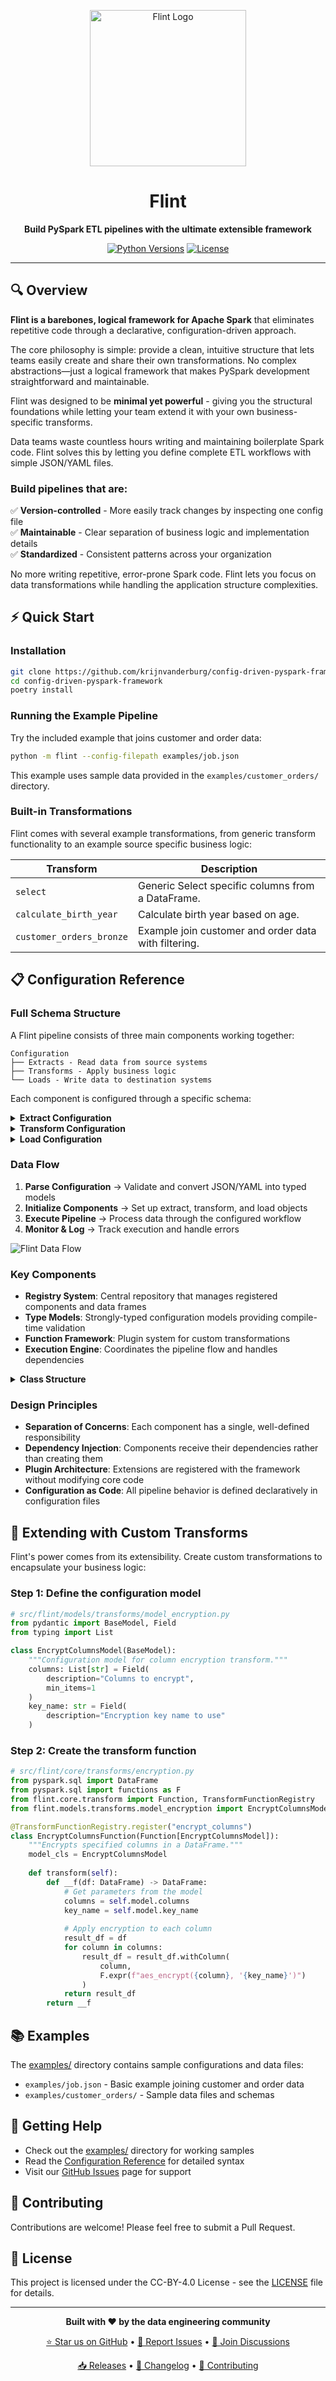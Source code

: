 <p align="center">
  <img src="docs/logo.svg" alt="Flint Logo" width="250"/>
</p>

<h1 align="center">Flint</h1>

<p align="center">
  <b>Build PySpark ETL pipelines with the ultimate extensible framework</b>
</p>

<p align="center">
  <a href="https://pypi.org/project/flint/"><img src="https://img.shields.io/badge/python-3.11-informational" alt="Python Versions"></a>
  <a href="https://github.com/krijnvanderburg/config-driven-pyspark-framework/blob/main/LICENSE"><img src="https://img.shields.io/github/license/krijnvanderburg/config-driven-pyspark-framework?style=flat-square" alt="License"></a>
</p>

---

## 🔍 Overview

**Flint is a barebones, logical framework for Apache Spark** that eliminates repetitive code through a declarative, configuration-driven approach.

The core philosophy is simple: provide a clean, intuitive structure that lets teams easily create and share their own transformations. No complex abstractions—just a logical framework that makes PySpark development straightforward and maintainable.

Flint was designed to be **minimal yet powerful** - giving you the structural foundations while letting your team extend it with your own business-specific transforms.

Data teams waste countless hours writing and maintaining boilerplate Spark code. Flint solves this by letting you define complete ETL workflows with simple JSON/YAML files.

### Build pipelines that are:

✅ **Version-controlled** - More easily track changes by inspecting one config file  
✅ **Maintainable** - Clear separation of business logic and implementation details  
✅ **Standardized** - Consistent patterns across your organization

No more writing repetitive, error-prone Spark code. Flint lets you focus on data transformations while handling the application structure complexities.


## ⚡ Quick Start

### Installation

```bash
git clone https://github.com/krijnvanderburg/config-driven-pyspark-framework.git
cd config-driven-pyspark-framework
poetry install
```

### Running the Example Pipeline

Try the included example that joins customer and order data:

```bash
python -m flint --config-filepath examples/job.json
```

This example uses sample data provided in the `examples/customer_orders/` directory.

### Built-in Transformations

Flint comes with several example transformations, from generic transform functionality to an example source specific business logic:

| Transform | Description |
|-----------|-------------|
| `select` | Generic Select specific columns from a DataFrame. |
| `calculate_birth_year` | Calculate birth year based on age. |
| `customer_orders_bronze` | Example join customer and order data with filtering. |

## 📋 Configuration Reference

### Full Schema Structure

A Flint pipeline consists of three main components working together:

```
Configuration
├── Extracts - Read data from source systems
├── Transforms - Apply business logic
└── Loads - Write data to destination systems
```

Each component is configured through a specific schema:

<details>
<summary><b>Extract Configuration</b></summary>

```json
{
  "name": "extract-name",                    // Required: Unique identifier
  "method": "batch|stream",                  // Required: Processing method
  "data_format": "csv|json|parquet|...",     // Required: Source format
  "location": "path/to/source",              // Required: Source location
  "schema": "path/to/schema.json",           // Optional: Schema definition
  "options": {                               // Optional: Format-specific options
    "header": true,
    "delimiter": ",",
    "inferSchema": false
  }
}
```

**Supported Formats:** CSV, JSON, Parquet, Avro, ORC, Text, JDBC, Delta (with appropriate dependencies)
</details>

<details>
<summary><b>Transform Configuration</b></summary>

```json
{
  "name": "transform-name",                  // Required: Unique identifier
  "upstream_name": "previous-step-name",     // Required: Input data source
  "functions": [                             // Required: List of transformations
    {
      "function": "transform-function-name", // Required: Registered function name
      "arguments": {                         // Required: Function-specific arguments
        "key1": "value1",
        "key2": "value2"
      }
    }
  ]
}
```

**Function Application:** Transformations are applied in sequence, with each function's output feeding into the next.
</details>

<details>
<summary><b>Load Configuration</b></summary>

```json
{
  "name": "load-name",                       // Required: Unique identifier
  "upstream_name": "previous-step-name",     // Required: Input data source
  "method": "batch|stream",                  // Required: Processing method
  "data_format": "csv|json|parquet|...",     // Required: Destination format
  "location": "path/to/destination",         // Required: Output location
  "mode": "overwrite|append|ignore|error",   // Required: Write mode
  "options": {                               // Optional: Format-specific options
    "compression": "snappy",
    "partitionBy": ["column1", "column2"]
  }
}
```

**Modes explained:**
- `overwrite`: Replace existing data
- `append`: Add to existing data
- `ignore`: Ignore operation if data exists
- `error`: Fail if data already exists
</details>



### Data Flow

1. **Parse Configuration** → Validate and convert JSON/YAML into typed models
2. **Initialize Components** → Set up extract, transform, and load objects
3. **Execute Pipeline** → Process data through the configured workflow
4. **Monitor & Log** → Track execution and handle errors

![Flint Data Flow](docs/sequence_diagram.png)

### Key Components

- **Registry System**: Central repository that manages registered components and data frames
- **Type Models**: Strongly-typed configuration models providing compile-time validation
- **Function Framework**: Plugin system for custom transformations
- **Execution Engine**: Coordinates the pipeline flow and handles dependencies

<details>
<summary><b>Class Structure</b></summary>

![Class Diagram](docs/class_diagram.drawio.png)

- **Job**: Orchestrates the entire pipeline execution
- **Extract**: Reads data from various sources into DataFrames
- **Transform**: Applies business logic through registered functions
- **Load**: Writes processed data to destination systems
</details>

### Design Principles

- **Separation of Concerns**: Each component has a single, well-defined responsibility
- **Dependency Injection**: Components receive their dependencies rather than creating them
- **Plugin Architecture**: Extensions are registered with the framework without modifying core code
- **Configuration as Code**: All pipeline behavior is defined declaratively in configuration files

## 🧩 Extending with Custom Transforms

Flint's power comes from its extensibility. Create custom transformations to encapsulate your business logic:

### Step 1: Define the configuration model

```python
# src/flint/models/transforms/model_encryption.py
from pydantic import BaseModel, Field
from typing import List

class EncryptColumnsModel(BaseModel):
    """Configuration model for column encryption transform."""
    columns: List[str] = Field(
        description="Columns to encrypt",
        min_items=1
    )
    key_name: str = Field(
        description="Encryption key name to use"
    )
```

### Step 2: Create the transform function

```python
# src/flint/core/transforms/encryption.py
from pyspark.sql import DataFrame
from pyspark.sql import functions as F
from flint.core.transform import Function, TransformFunctionRegistry
from flint.models.transforms.model_encryption import EncryptColumnsModel

@TransformFunctionRegistry.register("encrypt_columns")
class EncryptColumnsFunction(Function[EncryptColumnsModel]):
    """Encrypts specified columns in a DataFrame."""
    model_cls = EncryptColumnsModel
    
    def transform(self):
        def __f(df: DataFrame) -> DataFrame:
            # Get parameters from the model
            columns = self.model.columns
            key_name = self.model.key_name
            
            # Apply encryption to each column
            result_df = df
            for column in columns:
                result_df = result_df.withColumn(
                    column,
                    F.expr(f"aes_encrypt({column}, '{key_name}')")
                )
            return result_df
        return __f
```

## 📚 Examples

The [examples/](examples/) directory contains sample configurations and data files:

- `examples/job.json` - Basic example joining customer and order data
- `examples/customer_orders/` - Sample data files and schemas

## 🚀 Getting Help

- Check out the [examples/](examples/) directory for working samples
- Read the [Configuration Reference](#-configuration-reference) for detailed syntax
- Visit our [GitHub Issues](https://github.com/krijnvanderburg/config-driven-pyspark-framework/issues) page for support

## 🤝 Contributing

Contributions are welcome! Please feel free to submit a Pull Request.

## 📄 License

This project is licensed under the CC-BY-4.0 License - see the [LICENSE](LICENSE) file for details.

---

<p align="center">
  <b>Built with ❤️ by the data engineering community</b>
</p>

<p align="center">
  <a href="https://github.com/krijnvanderburg/config-driven-pyspark-framework/stargazers">⭐ Star us on GitHub</a> •
  <a href="https://github.com/krijnvanderburg/config-driven-pyspark-framework/issues">🐛 Report Issues</a> •
  <a href="https://github.com/krijnvanderburg/config-driven-pyspark-framework/discussions">💬 Join Discussions</a>
</p>

<p align="center">
  <a href="https://github.com/krijnvanderburg/config-driven-pyspark-framework/releases">📥 Releases</a> •
  <a href="https://github.com/krijnvanderburg/config-driven-pyspark-framework/blob/main/CHANGELOG.md">📝 Changelog</a> •
  <a href="https://github.com/krijnvanderburg/config-driven-pyspark-framework/blob/main/CONTRIBUTING.md">🤝 Contributing</a>
</p>